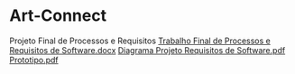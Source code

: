 # Art-Connect
Projeto Final de Processos e Requisitos
[Trabalho Final de Processos e Requisitos de Software.docx](https://github.com/Masterofdarkdarkness/Art-Connect/files/15491080/Trabalho.Final.de.Processos.e.Requisitos.de.Software.docx)
[Diagrama Projeto Requisitos de Software.pdf](https://github.com/Masterofdarkdarkness/Art-Connect/files/15491498/Diagrama.Projeto.Requisitos.de.Software.pdf)
[Prototipo.pdf](https://github.com/Masterofdarkdarkness/Art-Connect/files/15491089/Prototipo.pdf)
